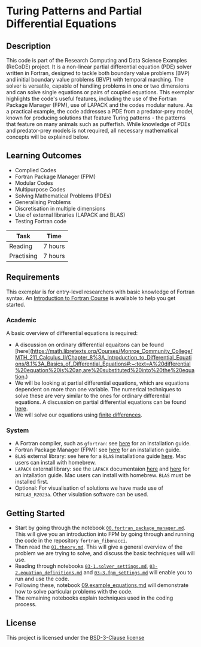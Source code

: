 <!-- Your Project title, make it sound catchy! -->

# Turing Patterns and Partial Differential Equations

<!-- Provide a short description to your project -->

## Description

This code is part of the Research Computing and Data Science Examples (ReCoDE) project. 
It is a non-linear partial differential equation (PDE) solver written in Fortran, designed to tackle both boundary value problems (BVP) and initial boundary value problems (IBVP) with temporal marching.
The solver is versatile, capable of handling problems in one or two dimensions and can solve single equations or pairs of coupled equations. This exemplar highlights the code's useful features, including the use of the Fortran Package Manager (FPM), use of LAPACK and the codes modular nature.
As a practical example, the code addresses a PDE from a predator-prey model, known for producing solutions that feature Turing patterns - the patterns that feature on many animals such as pufferfish. While knowledge of PDEs and predator-prey models is not required, all necessary mathematical concepts will be explained below.

<!-- What should the students going through your exemplar learn -->

## Learning Outcomes

- Complied Codes
- Fortran Package Manager (FPM)
- Modular Codes
- Multipurpose Codes
- Solving Mathematical Problems (PDEs)
- Generalising Problems
- Discretisation in multiple dimensions
- Use of external libraries (LAPACK and BLAS)
- Testing Fortran code


<!-- How long should they spend reading and practising using your Code.
Provide your best estimate -->

| Task       | Time    |
| ---------- | ------- |
| Reading    | 7 hours |
| Practising | 7 hours |

## Requirements

This exemplar is for entry-level researchers with basic knowledge of Fortran syntax. An [Introduction to Fortran Course](https://www.imperial.ac.uk/students/academic-support/graduate-school/professional-development/doctoral-students/research-computing-data-science/courses/intro-to-fortran/) 
is available to help you get started.


### Academic

A basic overview of differential equations is required:
- A discussion on ordinary differential equaitons can be found [here[(https://math.libretexts.org/Courses/Monroe_Community_College/MTH_211_Calculus_II/Chapter_8%3A_Introduction_to_Differential_Equations/8.1%3A_Basics_of_Differential_Equations#:~:text=A%20differential%20equation%20is%20an,are%20substituted%20into%20the%20equation.)
- We will be looking at partial differential equations, which are equations dependent on more than one variable. The numerical techniques to solve these are very similar to the ones for ordinary differential equations. A discussion on partial differential equations can be found [here](https://en.wikipedia.org/wiki/Partial_differential_equation).
- We will solve our equations using [finite differences](https://en.wikipedia.org/wiki/Finite_difference_method).
  
### System

- A Fortran compiler, such as `gfortran`: see [here](https://fortran-lang.org/learn/os_setup/install_gfortran/) for an installation guide.
- Fortran Package Manager (FPM): see [here](https://fpm.fortran-lang.org/install/index.html) for an installation guide.
- `BLAS` external library: see here for a `BLAS` installationa guide [here](https://coral.ise.lehigh.edu/jild13/2016/07/27/install-lapack-and-blas-on-linux-based-systems/). Mac users can install with homebrew. 
- `LAPACK` external library: see the `LAPACK` documentaion [here](https://www.netlib.org/lapack/) and [here](https://coral.ise.lehigh.edu/jild13/2016/07/27/install-lapack-and-blas-on-linux-based-systems/) for an intallation guide. Mac users can install with homebrew. `BLAS` must be installed first.
- Optional: For visualisation of solutions we have made use of `MATLAB_R2023a`. Other visulation software can be used.


## Getting Started

- Start by going through the notebook [`00.fortran_package_manager.md`](https://github.com/ImperialCollegeLondon/ReCoDE-Solving-Singular-PDEs-in-Fortran/blob/main/notebooks/00.fortran_package_manager.md). This will give you an introduction into FPM by going through and running the code in the repository `fortran_fibonacci`. 
- Then read the [`01.theory.md`](https://github.com/ImperialCollegeLondon/ReCoDE-Solving-Singular-PDEs-in-Fortran/blob/main/notebooks/01.theory.md). This will give a general overview of the problem we are trying to solve, and discuss the basic techniques will will use.
- Reading through notebooks [`03-1.solver_settings.md`](https://github.com/ImperialCollegeLondon/ReCoDE-Solving-Singular-PDEs-in-Fortran/blob/main/notebooks/03-1.solver_settings.md), [`03-2.equation_definitions.md`](https://github.com/ImperialCollegeLondon/ReCoDE-Solving-Singular-PDEs-in-Fortran/blob/main/notebooks/03-2.equation_definitions.md) and [`03-3.fpm_settings.md`](https://github.com/ImperialCollegeLondon/ReCoDE-Solving-Singular-PDEs-in-Fortran/blob/main/notebooks/03-3.fpm_settings.md) will enable you to run and use the code.
- Following these, notebook [09.example_equations.md](https://github.com/ImperialCollegeLondon/ReCoDE-Solving-Singular-PDEs-in-Fortran/blob/main/notebooks/09.example_equations.md) will demonstrate how to solve particular problems with the code.
- The remaining notebooks explain techniques used in the coding process.

## License

This project is licensed under the [BSD-3-Clause license](LICENSE.md)
